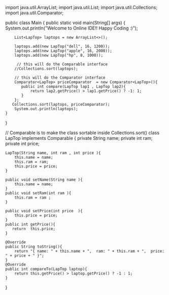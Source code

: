 

 import java.util.ArrayList;
 import java.util.List;
 import java.util.Collections;
 import java.util.Comparator;
 
 
public class Main
{
    public static void main(String[] args) {
        System.out.println("Welcome to Online IDE!! Happy Coding :)");
        
        List<LapTop> laptops = new ArrayList<>();
        
        laptops.add(new LapTop("dell", 16, 1200));
        laptops.add(new LapTop("apple", 16, 2000));
        laptops.add(new LapTop("hp", 8, 1000));
        
         // this will do the Comparable interface
        //Collections.sort(laptops);
        
        // this will do the Comparator interface
        Comparator<LapTop> priceComparator  = new Comparator<LapTop>(){
           public int compare(LapTop lap1 , LapTop lap2){
               return lap2.getPrice() > lap1.getPrice() ? -1: 1;
           } 
        };
       Collections.sort(laptops, priceComparator);
        System.out.println(laptops);
    }
}

// Comparable is to make the class sortable inside Collections.sort()
class LapTop implements Comparable<LapTop> {
    private String name;
    private int ram;
    private int price; 
    
    LapTop(String name, int ram , int price ){
        this.name = name;
        this.ram = ram;
        this.price = price;
    }
    
    public void setName(String name ){
        this.name = name;
    }
    public void setRam(int ram ){
        this.ram = ram ;
    }
    
    public void setPrice(int price  ){
        this.price = price;
    }
    public int getPrice(){
       return  this.price;
    }
    
    @Override
    public String toString(){
        return "{ name: " + this.name + ",  ram: " + this.ram + ",  price: " + price + " }";
    }
    @Override
    public int compareTo(LapTop laptop){
        return this.getPrice() > laptop.getPrice() ? -1 : 1;
    }
}

